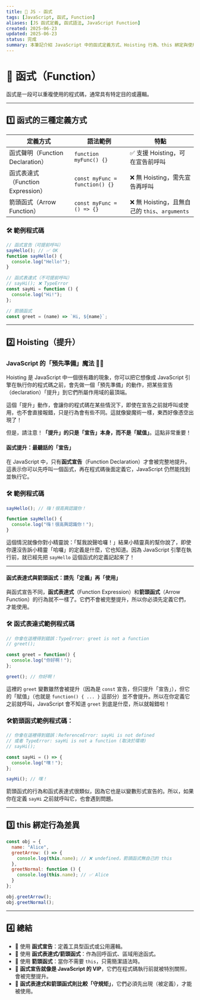 ```yaml
---
title: 🔧 JS - 函式
tags: [JavaScript, 函式, Function]
aliases: [JS 函式定義, 函式語法, JavaScript Function]
created: 2025-06-23
updated: 2025-06-23
status: 完成
summary: 本筆記介紹 JavaScript 中的函式定義方式、Hoisting 行為、this 綁定與使用建議，是理解程式結構與模組化的核心概念。
---
```


# 🔧 函式（Function）

函式是一段可以重複使用的程式碼，通常具有特定目的或邏輯。

---
## 1️⃣ 函式的三種定義方式

| 定義方式 | 語法範例 | 特點 |
|----------|-----------|------|
| 函式聲明（Function Declaration） | `function myFunc() {}` | ✅ 支援 Hoisting，可在宣告前呼叫 |
| 函式表達式（Function Expression） | `const myFunc = function() {}` | ❌ 無 Hoisting，需先宣告再呼叫 |
| 箭頭函式（Arrow Function） | `const myFunc = () => {}` | ❌ 無 Hoisting，且無自己的 `this`、`arguments` |

### 🛠️ 範例程式碼

```js
// 函式宣告（可提前呼叫）
sayHello(); // ✅ OK
function sayHello() {
  console.log("Hello!");
}

// 函式表達式（不可提前呼叫）
// sayHi(); ❌ TypeError
const sayHi = function () {
  console.log("Hi!");
};

// 箭頭函式
const greet = (name) => `Hi, ${name}`;
```

---
## 2️⃣ Hoisting（提升）

### JavaScript 的「預先準備」魔法 🧙‍♂️

Hoisting 是 JavaScript 中一個很有趣的現象，你可以把它想像成 JavaScript 引擎在執行你的程式碼之前，會先做一個「預先準備」的動作，把某些宣告（declaration）「提升」到它們所屬作用域的最頂端。

這個「提升」動作，會讓你的程式碼在某些情況下，即使在宣告之前就呼叫或使用，也不會直接報錯，只是行為會有些不同。這就像變魔術一樣，東西好像憑空出現了！

但是，請注意！**「提升」的只是「宣告」本身，而不是「賦值」**。這點非常重要！
#### 函式提升：最聽話的「宣告」

在 JavaScript 中，只有**函式宣告**（Function Declaration）才會被完整地提升。這表示你可以先呼叫一個函式，再在程式碼後面定義它，JavaScript 仍然能找到並執行它。

### 🛠️ 範例程式碼

```javascript
sayHello(); // 嗨！很高興認識你！

function sayHello() {
  console.log("嗨！很高興認識你！");
}
```

這個情況就像你對小精靈說：「幫我說聲哈囉！」結果小精靈真的幫你說了，即使你還沒告訴小精靈「哈囉」的定義是什麼，它也知道。因為 JavaScript 引擎在執行前，就已經先把 `sayHello` 這個函式的定義記起來了！

---

#### 函式表達式與箭頭函式：請先「定義」再「使用」

與函式宣告不同，**函式表達式**（Function Expression）和**箭頭函式**（Arrow Function）的行為就不一樣了。它們不會被完整提升，所以你必須先定義它們，才能使用。

### 🛠️ 函式表達式範例程式碼

```javascript
// 你會在這裡得到錯誤：TypeError: greet is not a function
// greet(); 

const greet = function() {
  console.log("你好啊！");
};

greet(); // 你好啊！
```

這裡的 `greet` 變數雖然會被提升（因為是 `const` 宣告，但只提升「宣告」），但它的「賦值」（也就是 `function() { ... }` 這部分）並不會提升。所以在你定義它之前就呼叫，JavaScript 會不知道 `greet` 到底是什麼，所以就報錯啦！

### 🛠️箭頭函式範例程式碼：

```javascript
// 你會在這裡得到錯誤：ReferenceError: sayHi is not defined
// 或者 TypeError: sayHi is not a function (取決於環境)
// sayHi(); 

const sayHi = () => {
  console.log("嘿！");
};

sayHi(); // 嘿！
```

箭頭函式的行為和函式表達式很類似，因為它也是以變數形式宣告的。所以，如果你在定義 `sayHi` 之前就呼叫它，也會遇到問題。

---
## 3️⃣ this 綁定行為差異

```javascript
const obj = {
  name: "Alice",
  greetArrow: () => {
    console.log(this.name); // ❌ undefined，箭頭函式無自己的 this
  },
  greetNormal: function () {
    console.log(this.name); // ✅ Alice
  }
};

obj.greetArrow();
obj.greetNormal();
```

---
## 4️⃣ 總結

- 🔹 使用 **函式宣告**：定義工具型函式或公用邏輯。
- 🔹 使用 **函式表達式/箭頭函式**：作為回呼函式、區域用途函式。
- 🔹 使用 **箭頭函式**：當你不需要 `this`，只需簡潔語法時。
- 🔹 **函式宣告就像是 JavaScript 的 VIP**，它們在程式碼執行前就被特別關照，會被完整提升。
- 🔹 **函式表達式和箭頭函式則比較「守規矩」**，它們必須先出現（被定義），才能被使用。
